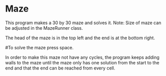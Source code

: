 # Maze
 
This program makes a 30 by 30 maze and solves it.
Note: Size of maze can be adjusted in the MazeRunner class. 

The head of the maze is in the top left and the end is at the bottom right. 

#To solve the maze press space. 
 
 In order to make this maze not have any cycles, the program keeps adding walls to the maze until
 the maze only has one solution from the start to the end and that the end can be reached from 
 every cell.
